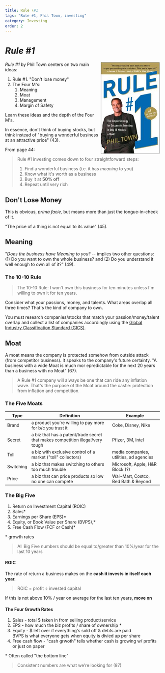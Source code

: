 ```yaml
---
title: Rule \#1
tags: "Rule #1, Phil Town, investing"
category: Investing
order: 2
---
```


# *Rule #1*

<img src="./images/rule1-book-cover.jpg" alt="Rule #1 Cover" style="float:right">

*Rule #1* by Phil Town centers on two main ideas:

1. Rule #1. "Don't lose money"
2. The Four M's:
    1. Meaning
    2. Moat
    3. Management
    4. Margin of Safety

Learn these ideas and the depth of the Four M's.

In essence, don't think of buying stocks, but think instead of "buying a wonderful business at an attractive price" (43).

From page 44:
> Rule #1 investing comes down to four straightforward steps:<br>
> 1. Find a wonderful business (i.e. it has *meaning* to you)
> 2. Know what it's worth as a business
> 3. Buy it at **50% off**
> 4. Repeat until very rich

## Don't Lose Money
This is obvious, *prima facie,* but means more than just the tongue-in-cheek of it.

"The price of a thing is not equal to its value" (45).

## Meaning
"*Does the business have Meaning to you?* -- implies two other questions: (1) Do you want to own the whole business? and (2) Do you understand it well enough to own all of it?" (49).

### The 10-10 Rule
> The 10-10 Rule: I won't own this business for ten minutes unless I'm willing to own it for ten years.

Consider what your passions, money, and talents. What areas overlap all three times? That's the kind of company to own.

You must research companies/stocks that match your passion/money/talent overlap and collect a list of companies accordingly using the [Global Industry Classification Standard (GICS)](https://www.investopedia.com/terms/g/gics.asp).

## Moat
A moat means the company is protected somehow from outside attack (from competitor business). It speaks to the company's future certainty. "A business with a wide Moat is much mor epredictable for the next 20 years than a business with no Moat" (67).

> A Rule #1 company will always be one that can ride any inflation wave. That's the purpose of the Moat around the castle: protection from inflation and competition.

### The Five Moats

| Type | Definition | Example
|------|------------|---------
|Brand | a product you're willing to pay more for b/c you trust it | Coke, Disney, Nike
|Secret| a biz that has a patent/trade secret that makes competition illegal/very tough | Pfizer, 3M, Intel
| Toll | a biz with exclusive control of a market ("toll" collectors) | media companies, utilities, ad agencies
| Switching | a biz that makes switching to others too much trouble | Microsoft, Apple, H&R Block (?)
| Price | a biz that can price products so low no one can compete | Wal-Mart, Costco, Bed Bath & Beyond

### The Big Five
1. Return on Investment Capital (ROIC)
2. Sales*
3. Earnings per Share (EPS)*
4. Equity, or Book Value per Share (BVPS),*
5. Free Cash Flow (FCF or Cash)*

\* growth rates

> All Big Five numbers should be equal to/greater than 10%/year for the last 10 years

#### ROIC
The rate of return a business makes on the **cash it invests in itself each year.**

> ROIC = profit ÷ invested capital

If this is not above 10% / year on average for the last ten years, **move on**

#### The Four Growth Rates
1. Sales - total $ taken in from selling product/service
2. EPS - how much the biz profits / share of ownership *
3. Equity - $ left over if everything's sold off & debts are paid<br>
    BVPS is what everyone gets when equity is divied up per share
4. Free cash flow - "cash grwoth" tells whether cash is growing w/ profits or just on paper

\* Often called "the bottom line"

> Consistent numbers are what we're looking for (87)

